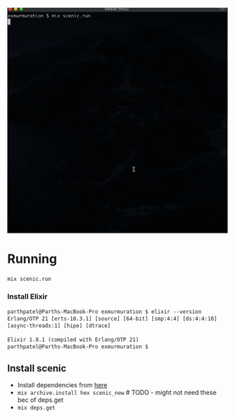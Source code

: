 ![Image of bird murmurations running](docs/screencap.gif)

# Running
`mix scenic.run`

### Install Elixir
```
parthpatel@Parths-MacBook-Pro exmurmuration $ elixir --version
Erlang/OTP 21 [erts-10.3.1] [source] [64-bit] [smp:4:4] [ds:4:4:10] [async-threads:1] [hipe] [dtrace]

Elixir 1.8.1 (compiled with Erlang/OTP 21)
parthpatel@Parths-MacBook-Pro exmurmuration $
```
## Install scenic
* Install dependencies from [here](https://github.com/boydm/scenic_new#installing-on-macos)
* `mix archive.install hex scenic_new` # TODO - might not need these bec of deps.get
* `mix deps.get`


